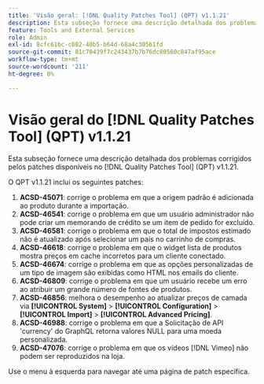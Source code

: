 ```yaml
---
title: 'Visão geral: [!DNL Quality Patches Tool] (QPT) v1.1.21'
description: Esta subseção fornece uma descrição detalhada dos problemas corrigidos pelos patches disponíveis no [!DNL Quality Patches Tool] (QPT) v1.1.21.
feature: Tools and External Services
role: Admin
exl-id: 8cfc61bc-c082-40b5-b64d-68a4c30561fd
source-git-commit: 81c78439f7c243437b7b76dc80560c847af95ace
workflow-type: tm+mt
source-wordcount: '211'
ht-degree: 0%

---
```


# Visão geral do [!DNL Quality Patches Tool] (QPT) v1.1.21

Esta subseção fornece uma descrição detalhada dos problemas corrigidos pelos patches disponíveis no [!DNL Quality Patches Tool] (QPT) v1.1.21.

O QPT v1.1.21 inclui os seguintes patches:

1. **ACSD-45071**: corrige o problema em que a origem padrão é adicionada ao produto durante a importação.
1. **ACSD-46541**: corrige o problema em que um usuário administrador não pode criar um memorando de crédito se um item de pedido for excluído.
1. **ACSD-46581**: corrige o problema em que o total de impostos estimado não é atualizado após selecionar um país no carrinho de compras.
1. **ACSD-46618**: corrige o problema em que o widget lista de produtos mostra preços em cache incorretos para um cliente conectado.
1. **ACSD-46674**: corrige o problema em que as opções personalizadas de um tipo de imagem são exibidas como HTML nos emails do cliente.
1. **ACSD-46809**: corrige o problema em que um usuário recebe um erro ao atribuir um grande número de fontes de produtos.
1. **ACSD-46856**: melhora o desempenho ao atualizar preços de camada via **[!UICONTROL System]** > **[!UICONTROL Configuration]** > **[!UICONTROL Import]** > **[!UICONTROL Advanced Pricing]**.
1. **ACSD-46988**: corrige o problema em que a Solicitação de API &#39;currency&#39; do GraphQL retorna valores NULL para uma moeda personalizada.
1. **ACSD-47076**: corrige o problema em que os vídeos [!DNL Vimeo] não podem ser reproduzidos na loja.

Use o menu à esquerda para navegar até uma página de patch específica.
